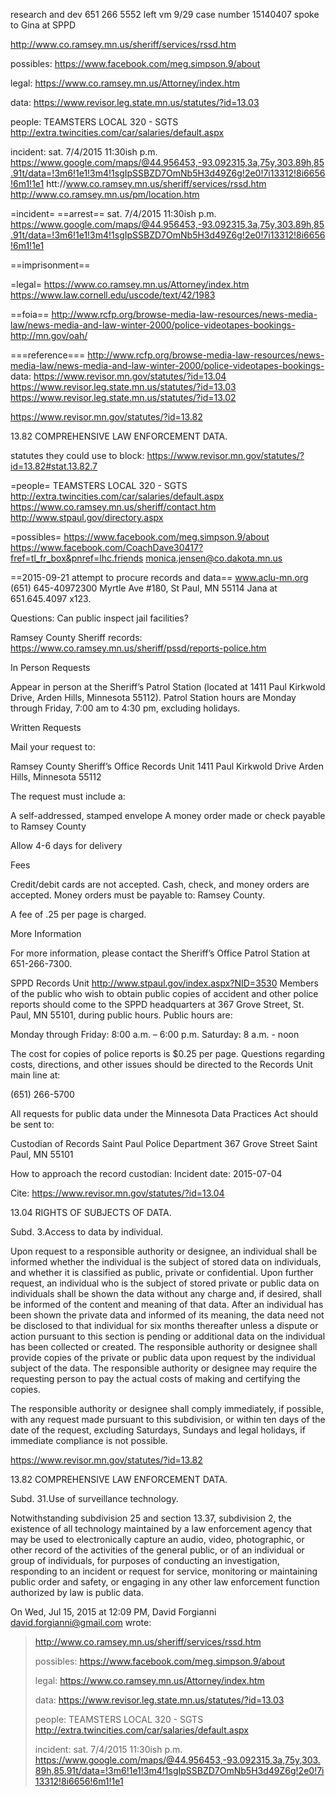 
research and dev 651 266 5552
left vm 9/29
case number 15140407
spoke to Gina at SPPD



http://www.co.ramsey.mn.us/sheriff/services/rssd.htm


possibles:
https://www.facebook.com/meg.simpson.9/about



legal:
https://www.co.ramsey.mn.us/Attorney/index.htm


data:
https://www.revisor.leg.state.mn.us/statutes/?id=13.03

people:
TEAMSTERS LOCAL 320 - SGTS
http://extra.twincities.com/car/salaries/default.aspx

incident:
sat. 7/4/2015 11:30ish p.m.
https://www.google.com/maps/@44.956453,-93.092315,3a,75y,303.89h,85.91t/data=!3m6!1e1!3m4!1sgIpSSBZD7OmNb5H3d49Z6g!2e0!7i13312!8i6656!6m1!1e1
htt://www.co.ramsey.mn.us/sheriff/services/rssd.htm
http://www.co.ramsey.mn.us/pm/location.htm

=incident=
==arrest==
sat. 7/4/2015 11:30ish p.m.
https://www.google.com/maps/@44.956453,-93.092315,3a,75y,303.89h,85.91t/data=!3m6!1e1!3m4!1sgIpSSBZD7OmNb5H3d49Z6g!2e0!7i13312!8i6656!6m1!1e1

==imprisonment==


=legal=
https://www.co.ramsey.mn.us/Attorney/index.htm
https://www.law.cornell.edu/uscode/text/42/1983


==foia==
http://www.rcfp.org/browse-media-law-resources/news-media-law/news-media-and-law-winter-2000/police-videotapes-bookings-
http://mn.gov/oah/

===reference===
http://www.rcfp.org/browse-media-law-resources/news-media-law/news-media-and-law-winter-2000/police-videotapes-bookings-
data:
https://www.revisor.mn.gov/statutes/?id=13.04
https://www.revisor.leg.state.mn.us/statutes/?id=13.03
https://www.revisor.leg.state.mn.us/statutes/?id=13.02

https://www.revisor.mn.gov/statutes/?id=13.82

13.82 COMPREHENSIVE LAW ENFORCEMENT DATA.



statutes they could use to block:
https://www.revisor.mn.gov/statutes/?id=13.82#stat.13.82.7


=people=
TEAMSTERS LOCAL 320 - SGTS
http://extra.twincities.com/car/salaries/default.aspx
https://www.co.ramsey.mn.us/sheriff/contact.htm
http://www.stpaul.gov/directory.aspx

=possibles=
https://www.facebook.com/meg.simpson.9/about
https://www.facebook.com/CoachDave30417?fref=tl_fr_box&pnref=lhc.friends
monica.jensen@co.dakota.mn.us




==2015-09-21 attempt to procure records and data==
www.aclu-mn.org
(651) 645-40972300 Myrtle Ave #180, St Paul, MN 55114
Jana at 651.645.4097 x123.

Questions:
Can public inspect jail facilities?

Ramsey County Sheriff records:
https://www.co.ramsey.mn.us/sheriff/pssd/reports-police.htm

In Person Requests

Appear in person at the Sheriff’s Patrol Station (located at 1411 Paul Kirkwold Drive, Arden Hills, Minnesota 55112).  Patrol Station hours are Monday through Friday, 7:00 am to 4:30 pm, excluding holidays.

Written Requests

Mail your request to:

Ramsey County Sheriff’s Office
Records Unit
1411 Paul Kirkwold Drive
Arden Hills, Minnesota 55112

The request must include a:

A self-addressed, stamped envelope 
A money order made or check payable to Ramsey County

Allow 4-6 days for delivery

Fees

Credit/debit cards are not accepted.  Cash, check, and money orders are accepted.  Money orders must be payable to: Ramsey County.

A fee of .25 per page is charged.

More Information

For more information, please contact the Sheriff’s Office Patrol Station at 651-266-7300.



SPPD
Records Unit
http://www.stpaul.gov/index.aspx?NID=3530
Members of the public who wish to obtain public copies of accident and other police reports should come to the SPPD headquarters at 367 Grove Street, St. Paul, MN 55101, during public hours. Public hours are: 

Monday through Friday: 8:00 a.m. – 6:00 p.m.
Saturday: 8 a.m. - noon 

The cost for copies of police reports is $0.25 per page. Questions regarding costs, directions, and other issues should be directed to the Records Unit main line at: 

(651) 266-5700 

All requests for public data under the Minnesota Data Practices Act should be sent to: 

Custodian of Records 
Saint Paul Police Department 
367 Grove Street 
Saint Paul, MN 55101 

How to approach the record custodian:
Incident date: 2015-07-04


Cite:
https://www.revisor.mn.gov/statutes/?id=13.04

13.04 RIGHTS OF SUBJECTS OF DATA.


Subd. 3.Access to data by individual.

Upon request to a responsible authority or designee, an individual shall be informed whether the individual is the subject of stored data on individuals, and whether it is classified as public, private or confidential. Upon further request, an individual who is the subject of stored private or public data on individuals shall be shown the data without any charge and, if desired, shall be informed of the content and meaning of that data. After an individual has been shown the private data and informed of its meaning, the data need not be disclosed to that individual for six months thereafter unless a dispute or action pursuant to this section is pending or additional data on the individual has been collected or created. The responsible authority or designee shall provide copies of the private or public data upon request by the individual subject of the data. The responsible authority or designee may require the requesting person to pay the actual costs of making and certifying the copies.

The responsible authority or designee shall comply immediately, if possible, with any request made pursuant to this subdivision, or within ten days of the date of the request, excluding Saturdays, Sundays and legal holidays, if immediate compliance is not possible.

https://www.revisor.mn.gov/statutes/?id=13.82

13.82 COMPREHENSIVE LAW ENFORCEMENT DATA.


Subd. 31.Use of surveillance technology.

 

Notwithstanding subdivision 25 and section 13.37, subdivision 2, the existence of all technology maintained by a law enforcement agency that may be used to electronically capture an audio, video, photographic, or other record of the activities of the general public, or of an individual or group of individuals, for purposes of conducting an investigation, responding to an incident or request for service, monitoring or maintaining public order and safety, or engaging in any other law enforcement function authorized by law is public data.




On Wed, Jul 15, 2015 at 12:09 PM, David Forgianni <david.forgianni@gmail.com> wrote:
>
> http://www.co.ramsey.mn.us/sheriff/services/rssd.htm
>
>
> possibles:
> https://www.facebook.com/meg.simpson.9/about
>
>
>
> legal:
> https://www.co.ramsey.mn.us/Attorney/index.htm
>
>
> data:
> https://www.revisor.leg.state.mn.us/statutes/?id=13.03
>
> people:
> TEAMSTERS LOCAL 320 - SGTS
> http://extra.twincities.com/car/salaries/default.aspx
>
> incident:
> sat. 7/4/2015 11:30ish p.m.
> https://www.google.com/maps/@44.956453,-93.092315,3a,75y,303.89h,85.91t/data=!3m6!1e1!3m4!1sgIpSSBZD7OmNb5H3d49Z6g!2e0!7i13312!8i6656!6m1!1e1
>
>
